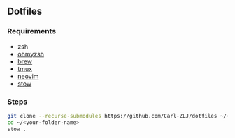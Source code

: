 ## Dotfiles

### Requirements

- zsh 
- [ohmyzsh](https://github.com/ohmyzsh/ohmyzsh)
- [brew](https://brew.sh/)
- [tmux](https://github.com/tmux/tmux)
- [neovim](https://github.com/neovim/neovim)
- [stow](https://github.com/aspiers/stow)


### Steps

```bash
git clone --recurse-submodules https://github.com/Carl-ZLJ/dotfiles ~/<your-folder-name>
cd ~/<your-folder-name>
stow .
```